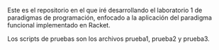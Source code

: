 Este es el repositorio en el que iré desarrollando el
laboratorio 1 de paradigmas de programación, enfocado
a la aplicación del paradigma funcional implementado en
Racket.

Los scripts de pruebas son los archivos prueba1, prueba2
y prueba3.
